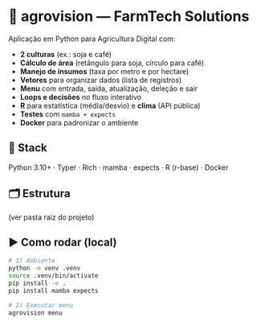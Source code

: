 # 🌱 agrovision — FarmTech Solutions

Aplicação em Python para Agricultura Digital com:
- **2 culturas** (ex.: soja e café)
- **Cálculo de área** (retângulo para soja, círculo para café)
- **Manejo de insumos** (taxa por metro e por hectare)
- **Vetores** para organizar dados (lista de registros)
- **Menu** com entrada, saída, atualização, deleção e sair
- **Loops e decisões** no fluxo interativo
- **R** para estatística (média/desvio) e **clima** (API pública)
- **Testes** com `mamba + expects`
- **Docker** para padronizar o ambiente

## 🔧 Stack
Python 3.10+ · Typer · Rich · mamba · expects · R (r-base) · Docker

## 🗂 Estrutura
(ver pasta raiz do projeto)

## ▶️ Como rodar (local)
```bash
# 1) Ambiente
python -m venv .venv
source .venv/bin/activate
pip install -e .
pip install mamba expects

# 2) Executar menu
agrovision menu
